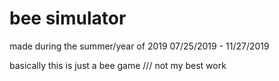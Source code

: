 # bee simulator
made during the summer/year of 2019
07/25/2019 - 11/27/2019

basically this is just a bee game
/// not my best work
